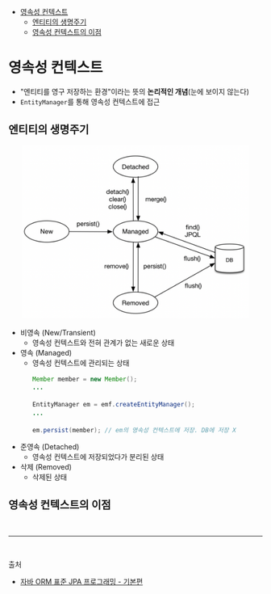 - [영속성 컨텍스트](#영속성-컨텍스트)
  - [엔티티의 생명주기](#엔티티의-생명주기)
  - [영속성 컨텍스트의 이점](#영속성-컨텍스트의-이점)

# 영속성 컨텍스트
- "엔티티를 영구 저장하는 환경"이라는 뜻의 **논리적인 개념**(눈에 보이지 않는다)
- `EntityManager`를 통해 영속성 컨텍스트에 접근

## 엔티티의 생명주기

<p align="center">
    <img src="../../image/entity_life_cycle.png"  width="450" height="auto">
</p>

- 비영속 (New/Transient)
  - 영속성 컨텍스트와 전혀 관계가 없는 새로운 상태
- 영속 (Managed)
  - 영속성 컨텍스트에 관리되는 상태
    ```java
    Member member = new Member();
    ...

    EntityManager em = emf.createEntityManager();
    ...

    em.persist(member); // em의 영속성 컨텍스트에 저장. DB에 저장 X
    ```
- 준영속 (Detached)
  - 영속성 컨텍스트에 저장되었다가 분리된 상태
- 삭제 (Removed)
  - 삭제된 상태

## 영속성 컨텍스트의 이점


<br/>

--- 

<br/>

출처
- [자바 ORM 표준 JPA 프로그래밍 - 기본편](https://www.inflearn.com/course/ORM-JPA-Basic/dashboard)